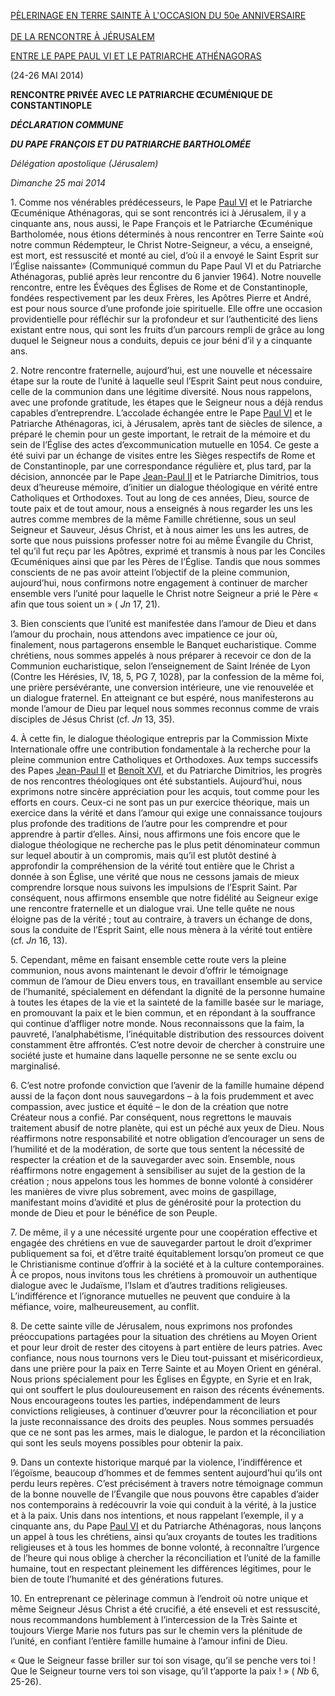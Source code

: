 [PÈLERINAGE EN TERRE SAINTE À L'OCCASION DU 50e ANNIVERSAIRE \
\
DE LA RENCONTRE À JÉRUSALEM](http://w2.vatican.va/content/francesco/fr/travels/2014/outside/documents/papa-francesco-terra-santa-2014.html)

[ENTRE LE PAPE PAUL VI ET LE PATRIARCHE ATHÉNAGORAS](http://w2.vatican.va/content/francesco/fr/travels/2014/outside/documents/papa-francesco-terra-santa-2014.html)

(24-26 MAI 2014)

**RENCONTRE PRIVÉE AVEC LE PATRIARCHE ŒCUMÉNIQUE DE CONSTANTINOPLE**

***DÉCLARATION COMMUNE***

***DU PAPE FRANÇOIS ET DU PATRIARCHE BARTHOLOMÉE***

*Délégation apostolique (Jérusalem)*

*Dimanche 25 mai 2014*

1\. Comme nos vénérables prédécesseurs, le Pape [Paul VI](http://www.vatican.va/holy_father/paul_vi/index_fr.htm) et le Patriarche Œcuménique Athénagoras, qui se sont rencontrés ici à Jérusalem, il y a cinquante ans, nous aussi, le Pape François et le Patriarche Œcuménique Bartholomée, nous étions déterminés à nous rencontrer en Terre Sainte «où notre commun Rédempteur, le Christ Notre-Seigneur, a vécu, a enseigné, est mort, est ressuscité et monté au ciel, d’où il a envoyé le Saint Esprit sur l’Église naissante» (Communiqué commun du Pape Paul VI et du Patriarche Athénagoras, publié après leur rencontre du 6 janvier 1964). Notre nouvelle rencontre, entre les Évêques des Églises de Rome et de Constantinople, fondées respectivement par les deux Frères, les Apôtres Pierre et André, est pour nous source d’une profonde joie spirituelle. Elle offre une occasion providentielle pour réfléchir sur la profondeur et sur l’authenticité des liens existant entre nous, qui sont les fruits d’un parcours rempli de grâce au long duquel le Seigneur nous a conduits, depuis ce jour béni d’il y a cinquante ans.

2\. Notre rencontre fraternelle, aujourd’hui, est une nouvelle et nécessaire étape sur la route de l’unité à laquelle seul l’Esprit Saint peut nous conduire, celle de la communion dans une légitime diversité. Nous nous rappelons, avec une profonde gratitude, les étapes que le Seigneur nous a déjà rendus capables d’entreprendre. L’accolade échangée entre le Pape [Paul VI](http://www.vatican.va/holy_father/paul_vi/index_fr.htm) et le Patriarche Athénagoras, ici, à Jérusalem, après tant de siècles de silence, a préparé le chemin pour un geste important, le retrait de la mémoire et du sein de l’Église des actes d’excommunication mutuelle en 1054. Ce geste a été suivi par un échange de visites entre les Sièges respectifs de Rome et de Constantinople, par une correspondance régulière et, plus tard, par la décision, annoncée par le Pape [Jean-Paul II](http://www.vatican.va/holy_father/john_paul_ii/index_fr.htm) et le Patriarche Dimitrios, tous deux d’heureuse mémoire, d’initier un dialogue théologique en vérité entre Catholiques et Orthodoxes. Tout au long de ces années, Dieu, source de toute paix et de tout amour, nous a enseignés à nous regarder les uns les autres comme membres de la même Famille chrétienne, sous un seul Seigneur et Sauveur, Jésus Christ, et à nous aimer les uns les autres, de sorte que nous puissions professer notre foi au même Évangile du Christ, tel qu’il fut reçu par les Apôtres, exprimé et transmis à nous par les Conciles Œcuméniques ainsi que par les Pères de l’Église. Tandis que nous sommes conscients de ne pas avoir atteint l’objectif de la pleine communion, aujourd’hui, nous confirmons notre engagement à continuer de marcher ensemble vers l’unité pour laquelle le Christ notre Seigneur a prié le Père « afin que tous soient un » ( *Jn* 17, 21).

3\. Bien conscients que l’unité est manifestée dans l’amour de Dieu et dans l’amour du prochain, nous attendons avec impatience ce jour où, finalement, nous partagerons ensemble le Banquet eucharistique. Comme chrétiens, nous sommes appelés à nous préparer à recevoir ce don de la Communion eucharistique, selon l’enseignement de Saint Irénée de Lyon (Contre les Hérésies, IV, 18, 5, PG 7, 1028), par la confession de la même foi, une prière persévérante, une conversion intérieure, une vie renouvelée et un dialogue fraternel. En atteignant ce but espéré, nous manifesterons au monde l’amour de Dieu par lequel nous sommes reconnus comme de vrais disciples de Jésus Christ (cf. *Jn* 13, 35).

4\. À cette fin, le dialogue théologique entrepris par la Commission Mixte Internationale offre une contribution fondamentale à la recherche pour la pleine communion entre Catholiques et Orthodoxes. Aux temps successifs des Papes [Jean-Paul II](http://www.vatican.va/holy_father/john_paul_ii/index_fr.htm) et [Benoît XVI](http://www.vatican.va/holy_father/benedict_xvi/index_fr.htm), et du Patriarche Dimitrios, les progrès de nos rencontres théologiques ont été substantiels. Aujourd’hui, nous exprimons notre sincère appréciation pour les acquis, tout comme pour les efforts en cours. Ceux-ci ne sont pas un pur exercice théorique, mais un exercice dans la vérité et dans l’amour qui exige une connaissance toujours plus profonde des traditions de l’autre pour les comprendre et pour apprendre à partir d’elles. Ainsi, nous affirmons une fois encore que le dialogue théologique ne recherche pas le plus petit dénominateur commun sur lequel aboutir à un compromis, mais qu’il est plutôt destiné à approfondir la compréhension de la vérité tout entière que le Christ a donnée à son Église, une vérité que nous ne cessons jamais de mieux comprendre lorsque nous suivons les impulsions de l’Esprit Saint. Par conséquent, nous affirmons ensemble que notre fidélité au Seigneur exige une rencontre fraternelle et un dialogue vrai. Une telle quête ne nous éloigne pas de la vérité ; tout au contraire, à travers un échange de dons, sous la conduite de l’Esprit Saint, elle nous mènera à la vérité tout entière (cf. *Jn* 16, 13).

5\. Cependant, même en faisant ensemble cette route vers la pleine communion, nous avons maintenant le devoir d’offrir le témoignage commun de l’amour de Dieu envers tous, en travaillant ensemble au service de l’humanité, spécialement en défendant la dignité de la personne humaine à toutes les étapes de la vie et la sainteté de la famille basée sur le mariage, en promouvant la paix et le bien commun, et en répondant à la souffrance qui continue d’affliger notre monde. Nous reconnaissons que la faim, la pauvreté, l’analphabétisme, l’inéquitable distribution des ressources doivent constamment être affrontés. C’est notre devoir de chercher à construire une société juste et humaine dans laquelle personne ne se sente exclu ou marginalisé.

6\. C’est notre profonde conviction que l’avenir de la famille humaine dépend aussi de la façon dont nous sauvegardons – à la fois prudemment et avec compassion, avec justice et équité – le don de la création que notre Créateur nous a confié. Par conséquent, nous regrettons le mauvais traitement abusif de notre planète, qui est un péché aux yeux de Dieu. Nous réaffirmons notre responsabilité et notre obligation d’encourager un sens de l’humilité et de la modération, de sorte que tous sentent la nécessité de respecter la création et de la sauvegarder avec soin. Ensemble, nous réaffirmons notre engagement à sensibiliser au sujet de la gestion de la création ; nous appelons tous les hommes de bonne volonté à considérer les manières de vivre plus sobrement, avec moins de gaspillage, manifestant moins d’avidité et plus de générosité pour la protection du monde de Dieu et pour le bénéfice de son Peuple.

7\. De même, il y a une nécessité urgente pour une coopération effective et engagée des chrétiens en vue de sauvegarder partout le droit d’exprimer publiquement sa foi, et d’être traité équitablement lorsqu’on promeut ce que le Christianisme continue d’offrir à la société et à la culture contemporaines. À ce propos, nous invitons tous les chrétiens à promouvoir un authentique dialogue avec le Judaïsme, l’Islam et d’autres traditions religieuses. L’indifférence et l’ignorance mutuelles ne peuvent que conduire à la méfiance, voire, malheureusement, au conflit.

8\. De cette sainte ville de Jérusalem, nous exprimons nos profondes préoccupations partagées pour la situation des chrétiens au Moyen Orient et pour leur droit de rester des citoyens à part entière de leurs patries. Avec confiance, nous nous tournons vers le Dieu tout-puissant et miséricordieux, dans une prière pour la paix en Terre Sainte et au Moyen Orient en général. Nous prions spécialement pour les Églises en Égypte, en Syrie et en Irak, qui ont souffert le plus douloureusement en raison des récents événements. Nous encourageons toutes les parties, indépendamment de leurs convictions religieuses, à continuer d’œuvrer pour la réconciliation et pour la juste reconnaissance des droits des peuples. Nous sommes persuadés que ce ne sont pas les armes, mais le dialogue, le pardon et la réconciliation qui sont les seuls moyens possibles pour obtenir la paix.

9\. Dans un contexte historique marqué par la violence, l’indifférence et l’égoïsme, beaucoup d’hommes et de femmes sentent aujourd’hui qu’ils ont perdu leurs repères. C’est précisément à travers notre témoignage commun de la bonne nouvelle de l’Évangile que nous pouvons être capables d’aider nos contemporains à redécouvrir la voie qui conduit à la vérité, à la justice et à la paix. Unis dans nos intentions, et nous rappelant l’exemple, il y a cinquante ans, du Pape [Paul VI](http://www.vatican.va/holy_father/paul_vi/index_fr.htm) et du Patriarche Athénagoras, nous lançons un appel à tous les chrétiens, ainsi qu’aux croyants de toutes les traditions religieuses et à tous les hommes de bonne volonté, à reconnaître l’urgence de l’heure qui nous oblige à chercher la réconciliation et l’unité de la famille humaine, tout en respectant pleinement les différences légitimes, pour le bien de toute l’humanité et des générations futures.

10\. En entreprenant ce pèlerinage commun à l’endroit où notre unique et même Seigneur Jésus Christ a été crucifié, a été enseveli et est ressuscité, nous recommandons humblement à l’intercession de la Très Sainte et toujours Vierge Marie nos futurs pas sur le chemin vers la plénitude de l’unité, en confiant l’entière famille humaine à l’amour infini de Dieu.

« Que le Seigneur fasse briller sur toi son visage, qu’il se penche vers toi ! Que le Seigneur tourne vers toi son visage, qu’il t’apporte la paix ! » ( *Nb* 6, 25-26).